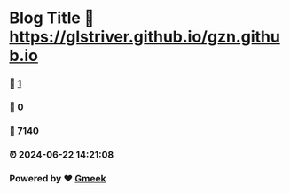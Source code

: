 # Blog Title :link: https://glstriver.github.io/gzn.github.io 
### :page_facing_up: [1](https://glstriver.github.io/gzn.github.io/tag.html) 
### :speech_balloon: 0 
### :hibiscus: 7140 
### :alarm_clock: 2024-06-22 14:21:08 
### Powered by :heart: [Gmeek](https://github.com/Meekdai/Gmeek)
